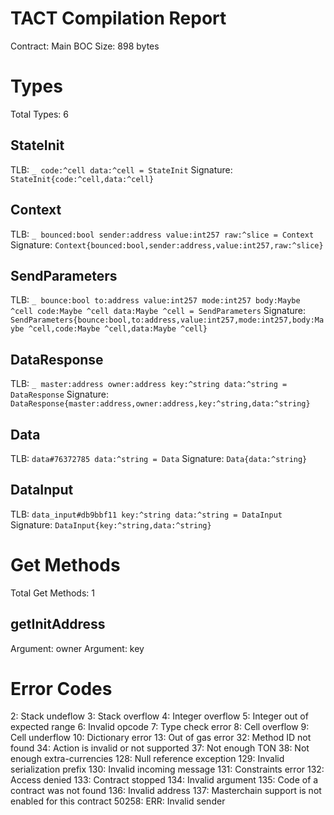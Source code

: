 # TACT Compilation Report
Contract: Main
BOC Size: 898 bytes

# Types
Total Types: 6

## StateInit
TLB: `_ code:^cell data:^cell = StateInit`
Signature: `StateInit{code:^cell,data:^cell}`

## Context
TLB: `_ bounced:bool sender:address value:int257 raw:^slice = Context`
Signature: `Context{bounced:bool,sender:address,value:int257,raw:^slice}`

## SendParameters
TLB: `_ bounce:bool to:address value:int257 mode:int257 body:Maybe ^cell code:Maybe ^cell data:Maybe ^cell = SendParameters`
Signature: `SendParameters{bounce:bool,to:address,value:int257,mode:int257,body:Maybe ^cell,code:Maybe ^cell,data:Maybe ^cell}`

## DataResponse
TLB: `_ master:address owner:address key:^string data:^string = DataResponse`
Signature: `DataResponse{master:address,owner:address,key:^string,data:^string}`

## Data
TLB: `data#76372785 data:^string = Data`
Signature: `Data{data:^string}`

## DataInput
TLB: `data_input#db9bbf11 key:^string data:^string = DataInput`
Signature: `DataInput{key:^string,data:^string}`

# Get Methods
Total Get Methods: 1

## getInitAddress
Argument: owner
Argument: key

# Error Codes
2: Stack undeflow
3: Stack overflow
4: Integer overflow
5: Integer out of expected range
6: Invalid opcode
7: Type check error
8: Cell overflow
9: Cell underflow
10: Dictionary error
13: Out of gas error
32: Method ID not found
34: Action is invalid or not supported
37: Not enough TON
38: Not enough extra-currencies
128: Null reference exception
129: Invalid serialization prefix
130: Invalid incoming message
131: Constraints error
132: Access denied
133: Contract stopped
134: Invalid argument
135: Code of a contract was not found
136: Invalid address
137: Masterchain support is not enabled for this contract
50258: ERR: Invalid sender